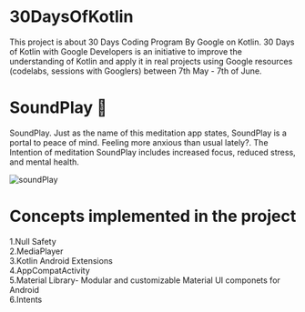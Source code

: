 # 30DaysOfKotlin
This project is about 30 Days Coding Program By Google on Kotlin.
30 Days of Kotlin with Google Developers is an initiative to improve the understanding of Kotlin and apply it in real projects using Google resources (codelabs, sessions with Googlers) between 7th May - 7th of June.

# SoundPlay 🎼
SoundPlay. Just as the name of this meditation app states, SoundPlay is a portal to peace of mind.
Feeling more anxious than usual lately?. The Intention of meditation SoundPlay includes increased focus, reduced stress, and mental health.

![soundPlay](https://user-images.githubusercontent.com/22853459/83842403-83306380-a720-11ea-9f7a-b9993ab57f5c.gif)

# Concepts implemented in the project
1.Null Safety <br />
2.MediaPlayer <br />
3.Kotlin Android Extensions <br />
4.AppCompatActivity <br />
5.Material Library- Modular and customizable Material UI componets for Android <br />
6.Intents     <br />




